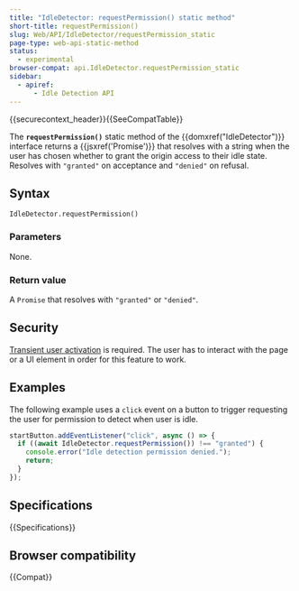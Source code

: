 ```yaml
---
title: "IdleDetector: requestPermission() static method"
short-title: requestPermission()
slug: Web/API/IdleDetector/requestPermission_static
page-type: web-api-static-method
status:
  - experimental
browser-compat: api.IdleDetector.requestPermission_static
sidebar:
  - apiref:
      - Idle Detection API
---
```


{{securecontext_header}}{{SeeCompatTable}}

The **`requestPermission()`** static method of the {{domxref("IdleDetector")}}
interface returns a {{jsxref('Promise')}} that resolves with a string when the user has chosen
whether to grant the origin access to their idle state. Resolves with
`"granted"` on acceptance and `"denied"` on refusal.

## Syntax

```js-nolint
IdleDetector.requestPermission()
```

### Parameters

None.

### Return value

A `Promise` that resolves with `"granted"` or `"denied"`.

## Security

[Transient user activation](/en-US/docs/Web/Security/User_activation) is required. The user has to interact with the page or a UI element in order for this feature to work.

## Examples

The following example uses a `click` event on a button to trigger requesting the user for permission to detect when user is idle.

```js
startButton.addEventListener("click", async () => {
  if ((await IdleDetector.requestPermission()) !== "granted") {
    console.error("Idle detection permission denied.");
    return;
  }
});
```

## Specifications

{{Specifications}}

## Browser compatibility

{{Compat}}
